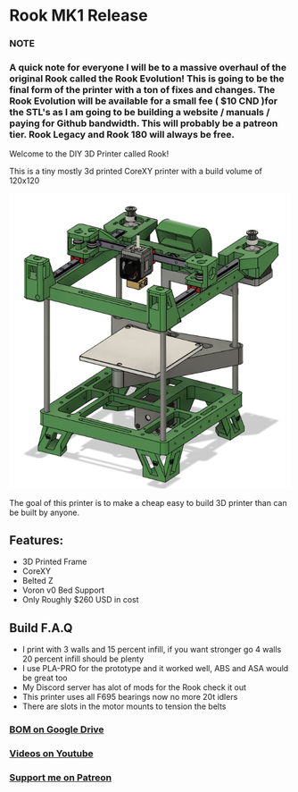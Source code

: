 # Rook MK1 Release

### NOTE

### A quick note for everyone I will be to a massive overhaul of the original Rook called the Rook Evolution! This is going to be the final form of the printer with a ton of fixes and changes. The Rook Evolution will be available for  a small fee ( $10 CND )for the STL's as I am going to be building a website / manuals / paying for Github bandwidth. This will probably be a patreon tier. Rook Legacy and Rook 180 will always be free.

Welcome to the DIY 3D Printer called Rook!

This is a tiny mostly 3d printed CoreXY printer with a build volume of 120x120

![image of Rook 3D Printer](Build_Photos/rook.png)

The goal of this printer is to make a cheap easy to build 3D printer than can be built by anyone.

## Features:

- 3D Printed Frame
- CoreXY
- Belted Z
- Voron v0 Bed Support
- Only Roughly $260 USD in cost

## Build F.A.Q

- I print with 3 walls and 15 percent infill, if you want stronger go 4 walls 20 percent infill should be plenty
- I use PLA-PRO for the prototype and it worked well, ABS and ASA would be great too
- My Discord server has alot of mods for the Rook check it out
- This printer uses all F695 bearings now no more 20t idlers
- There are slots in the motor mounts to tension the belts

### [BOM on Google Drive](https://docs.google.com/spreadsheets/d/1oHDEvndkkvPFOBis4atrHRHK_DMTvttFUFWDg2He6To/edit#gid=0)

### [Videos on Youtube](https://www.youtube.com/playlist?list=PLypdl9fsWkKeaa7d5Pv2bP5feIVcw-To2)

### [Support me on Patreon](https://www.patreon.com/rolohaun)
